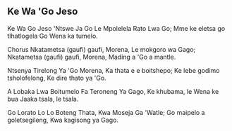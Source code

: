## Ke Wa 'Go Jeso

Ke Wa Go Jeso 'Ntswe Ja Go Le Mpolelela Rato Lwa Go;
Mme ke eletsa go tlhatlogela Go Wena ka tumelo.

Chorus
Nkatametsa (gaufi) gaufi, Morena,
Le mokgoro wa Gago;
Nkatametsa (gaufi) gaufi, Morena,
Mading a 'Go a mantle.

Ntsenya Tirelong Ya 'Go Morena,
Ka thata e e boitshepo;
Ke lebe godimo tsholofelong, Ke dire thato ya 'Go.

A Lobaka Lwa Boitumelo Fa Teroneng Ya Gago,
Ke khubama, le Wena ke bua Jaaka tsala, le tsala.

Go Lorato Lo Lo Boteng Thata, Kwa Moseja Ga 'Watle;
Go maipelo a goletsegileng, Kwa kagisong ya Gago.

